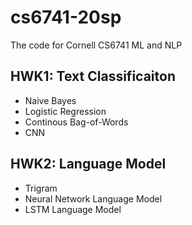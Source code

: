 # cs6741-20sp
The code for Cornell CS6741 ML and NLP 

## HWK1: Text Classificaiton 
- Naive Bayes 
- Logistic Regression 
- Continous Bag-of-Words 
- CNN

## HWK2: Language Model 
- Trigram 
- Neural Network Language Model
- LSTM Language Model
